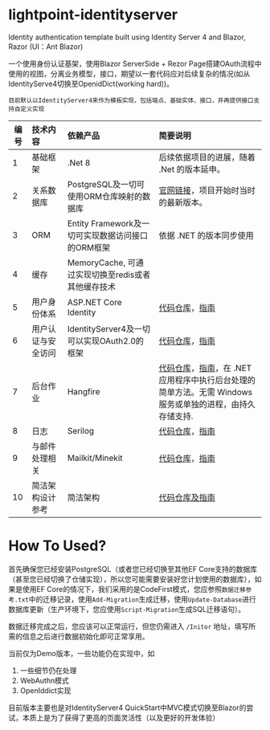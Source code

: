# lightpoint-identityserver
Identity authentication template built using Identity Server 4 and Blazor, Razor (UI：Ant Blazor)

一个使用身份认证基架，使用Blazor ServerSide + Rezor Page搭建OAuth流程中使用的视图，分离业务模型，接口，期望以一套代码应对后续复杂的情况(如从IdentityServe4切换至OpenidDict(working hard))。

`目前默认以IdentityServer4来作为模板实现，包括端点、基础实体、接口，并再提供接口支持自定义实现`

|编号|技术内容|依赖产品|简要说明 
|----|:----|:----|:----|
|1|基础框架|.Net 8|后续依据项目的进展，随着 .Net 的版本延申。|
|2|关系数据库| PostgreSQL及一切可使用ORM仓库映射的数据库 |[官网链接]( https://www.postgresql.org/)，项目开始时当时的最新版本。|
|3|ORM|Entity Framework及一切可实现数据访问接口的ORM框架 |依据 .NET 的版本同步使用|
|4|缓存|MemoryCache, 可通过实现切换至redis或者其他缓存技术|
|5|用户身份体系|ASP.NET Core Identity |[代码仓库](https://github.com/dotnet/AspNetCore/tree/main/src/Identity)，[指南](https://learn.microsoft.com/zh-cn/aspnet/core/security/authentication/identity?view=aspnetcore-8.0&tabs=visual-studio)|
|6|用户认证与安全访问|IdentityServer4及一切可以实现OAuth2.0的框架 |[代码仓库](https://github.com/DuendeSoftware/IdentityServer)，[指南](https://docs.duendesoftware.com/identityserver/v6/overview/)|
|7|后台作业|Hangfire|[代码仓库](https://github.com/HangfireIO/Hangfire)，[指南](https://docs.hangfire.io/en/latest/)，在 .NET  应用程序中执行后台处理的简单方法。无需 Windows 服务或单独的进程，由持久存储支持.|
|8|日志|Serilog|[代码仓库](https://github.com/serilog/serilog)，[指南](https://github.com/serilog/serilog/wiki)|
|9|与邮件处理相关|Mailkit/Minekit|[代码仓库](https://github.com/jstedfast/MailKit)，[指南](http://www.mimekit.net/docs/html/Introduction.htm)|
|10|简洁架构设计参考|简洁架构|[代码仓库及指南](https://github.com/ardalis/cleanarchitecture)|

# How To Used?
首先确保您已经安装PostgreSQL（或者您已经切换至其他EF Core支持的数据库（甚至您已经切换了仓储实现），所以您可能需要安装好您计划使用的数据库），如果是使用EF Core的情况下，我们采用的是CodeFirst模式，您应参照`数据迁移参考.txt`中的迁移记录，使用`Add-Migration`生成迁移，使用`Update-Database`进行数据库更新（生产环境下，您应使用`Script-Migration`生成SQL迁移语句）。

数据迁移完成之后，您应该可以正常运行，但您仍需进入 `/Initor` 地址，填写所需的信息之后进行数据初始化即可正常享用。

当前仅为Demo版本，一些功能仍在实现中，如
1. 一些细节仍在处理
2. WebAuthn模式
3. OpenIddict实现

目前版本主要也是对IdentityServer4 QuickStart中MVC模式切换至Blazor的尝试，本质上是为了获得了更高的页面灵活性（以及更好的开发体验）
